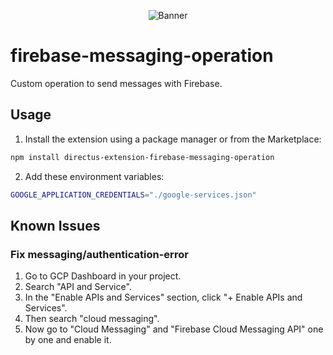 <p align="center"><img alt="Banner" src="https://raw.githubusercontent.com/nerkarso/directus-extensions/master/.github/banner.png"></p>

# firebase-messaging-operation

Custom operation to send messages with Firebase.

## Usage

1. Install the extension using a package manager or from the Marketplace:

```sh
npm install directus-extension-firebase-messaging-operation
```

2. Add these environment variables:

```sh
GOOGLE_APPLICATION_CREDENTIALS="./google-services.json"
```

## Known Issues

### Fix messaging/authentication-error

1. Go to GCP Dashboard in your project.
2. Search "API and Service".
3. In the "Enable APIs and Services" section, click "+ Enable APIs and Services".
4. Then search "cloud messaging".
6. Now go to "Cloud Messaging" and "Firebase Cloud Messaging API" one by one and enable it.
